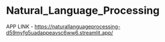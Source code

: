 # Natural_Language_Processing

APP LINK - https://naturallanguageprocessing-d59myfg5uadappeavsc6ww6.streamlit.app/
